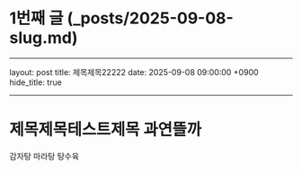 # 1번째 글 (\_posts/2025-09-08-slug.md)

---

layout: post
title: 제목제목22222
date: 2025-09-08 09:00:00 +0900
hide_title: true

---

# 제목제목테스트제목 과연뜰까

감자탕 마라탕 탕수육
